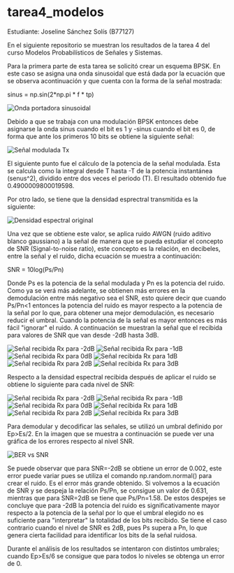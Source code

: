 # tarea4_modelos
Estudiante: Joseline Sánchez Solís (B77127)

En el siguiente repositorio se muestran los resultados de la tarea 4 del curso Modelos Probabilísticos de Señales y Sistemas. 

  Para la primera parte de esta tarea se solicitó crear un esquema BPSK. 
  En este caso se asigna una onda sinusoidal que está dada por la ecuación que se observa acontinuación y que cuenta con la forma 
de la señal mostrada: 

sinus = np.sin(2*np.pi * f * tp)

![Onda portadora sinusoidal](onda_portadora.png)

  Debido a que se trabaja con una modulación BPSK entonces debe asignarse la onda sinus cuando el bit es 1 y -sinus cuando el 
bit es 0, de forma que ante los primeros 10 bits se obtiene la siguiente señal: 

![Señal modulada Tx](tx.png)

  El siguiente punto fue el cálculo de la potencia de la señal modulada. Esta se calcula como la integral desde T hasta -T de la 
potencia instantánea (senus^2), dividido entre dos veces el periodo (T). El resultado obtenido fue 0.4900009800019598. 

  Por otro lado, se tiene que la densidad esprectral transmitida es la siguiente:
  
  ![Densidad espectral original](bef_ruido.png)

  Una vez que se obtiene este valor, se aplica ruido AWGN (ruido aditivo blanco gaussiano) a la señal de manera que se pueda estudiar 
el concepto de SNR (Signal-to-noise ratio), este concepto es la relación, en decibeles, entre la señal y el ruido, dicha ecuación 
se muestra a continuación:
  
  SNR = 10log(Ps/Pn)
  
  Donde Ps es la potencia de la señal modulada y Pn es la potencia del ruido. Como ya se verá más adelante, se obtienen más errores 
en la demodulación entre más negativo sea el SNR, esto quiere decir que cuando Ps/Pn<1 entonces la potencia del ruido es mayor 
respecto a la potencia de la señal por lo que, para obtener una mejor demodulación, es necesario reducir el umbral. Cuando la potencia 
de la señal es mayor entonces es más fácil "ignorar" el ruido. A continuación se muestran la señal que el recibida para valores de SNR 
que van desde -2dB hasta 3dB.

![Señal recibida Rx para -2dB](rx-2.png)
![Señal recibida Rx para -1dB](rx-1.png)
![Señal recibida Rx para 0dB](rx0.png)
![Señal recibida Rx para 1dB](rx1.png)
![Señal recibida Rx para 2dB](rx2.png)
![Señal recibida Rx para 3dB](rx3.png)

  Respecto a la densidad espectral recibida después de aplicar el ruido se obtiene lo siguiente para cada nivel de SNR:
  
![Señal recibida Rx para -2dB](den_espectral-2.png)
![Señal recibida Rx para -1dB](den_espectral-1.png)
![Señal recibida Rx para 0dB](den_espectral0.png)
![Señal recibida Rx para 1dB](den_espectral1.png)
![Señal recibida Rx para 2dB](den_espectral2.png)
![Señal recibida Rx para 3dB](den_espectral3.png)

  Para demodular y decodificar las señales, se utilizó un umbral definido por Ep>Es/2. En la imagen que se muestra a continuación 
se puede ver una gráfica de los errores respecto al nivel SNR.

![BER vs SNR](BvsS.png)

  Se puede observar que para SNR=-2dB se obtiene un error de 0.002, este error puede variar pues se utiliza el comando np.random.normal() 
para crear el ruido. Es el error más grande obtenido. Si volvemos a la ecuación de SNR y se despeja la relación Ps/Pn, se consigue 
un valor de 0.631, mientras que para SNR=2dB se tiene que Ps/Pn=1.58. De estos despejes se concluye que para -2dB la potencia del ruido 
es significativamente mayor respecto a la potencia de la señal por lo que el umbral elegido no es suficiente para "interpretar" la 
totalidad de los bits recibido. Se tiene el caso contrario cuando el nivel de SNR es 2dB, pues Ps supera a Pn, lo que genera cierta facilidad 
para identificar los bits de la señal ruidosa.

  Durante el análisis de los resultados se intentaron con distintos umbrales; cuando Ep>Es/6 se consigue que para todos lo niveles se 
obtenga un error de 0.
